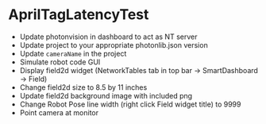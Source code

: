 # AprilTagLatencyTest

* Update photonvision in dashboard to act as NT server
* Update project to your appropriate photonlib.json version
* Update `cameraName` in the project
* Simulate robot code GUI
* Display field2d widget (NetworkTables tab in top bar -> SmartDashboard -> Field)
* Change field2d size to 8.5 by 11 inches
* Update field2d background image with included png
* Change Robot Pose line width (right click Field widget title) to 9999
* Point camera at monitor
